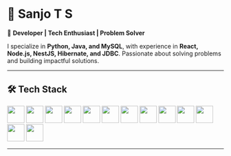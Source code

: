 
# 👋 **Sanjo T S**  

🚀 **Developer | Tech Enthusiast | Problem Solver**  

I specialize in **Python, Java, and MySQL**, with experience in **React, Node.js, NestJS, Hibernate, and JDBC**. Passionate about solving problems and building impactful solutions.  

---

## 🛠 **Tech Stack**  

<p align="left">
  <img src="https://raw.githubusercontent.com/marwin1991/profile-technology-icons/refs/heads/main/icons/python.png" width="40" height="40"/>
  <img src="https://raw.githubusercontent.com/marwin1991/profile-technology-icons/refs/heads/main/icons/java.png" width="40" height="40"/>
  <img src="https://raw.githubusercontent.com/marwin1991/profile-technology-icons/refs/heads/main/icons/c.png" width="40" height="40"/>
  <img src="https://raw.githubusercontent.com/marwin1991/profile-technology-icons/refs/heads/main/icons/html.png" width="40" height="40"/>
  <img src="https://raw.githubusercontent.com/marwin1991/profile-technology-icons/refs/heads/main/icons/css.png" width="40" height="40"/>
  <img src="https://raw.githubusercontent.com/marwin1991/profile-technology-icons/refs/heads/main/icons/tailwind_css.png" width="40" height="40"/>
  <img src="https://raw.githubusercontent.com/marwin1991/profile-technology-icons/refs/heads/main/icons/figma.png" width="40" height="40"/>
  <img src="https://raw.githubusercontent.com/marwin1991/profile-technology-icons/refs/heads/main/icons/javascript.png" width="40" height="40"/>
  <img src="https://raw.githubusercontent.com/marwin1991/profile-technology-icons/refs/heads/main/icons/react.png" width="40" height="40"/>
  <img src="https://raw.githubusercontent.com/marwin1991/profile-technology-icons/refs/heads/main/icons/typescript.png" width="40" height="40"/>
  <img src="https://raw.githubusercontent.com/marwin1991/profile-technology-icons/refs/heads/main/icons/npm.png" width="40" height="40"/>
  <img src="https://raw.githubusercontent.com/marwin1991/profile-technology-icons/refs/heads/main/icons/node_js.png" width="40" height="40"/>
  <img src="https://raw.githubusercontent.com/marwin1991/profile-technology-icons/refs/heads/main/icons/nest_js.png" width="40" height="40"/>
</p>  

---
